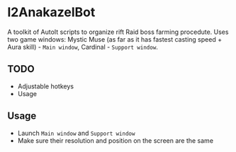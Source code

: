 # l2AnakazelBot
A toolkit of AutoIt scripts to organize rift Raid boss farming procedute. Uses two game windows: Mystic Muse (as far as it has fastest casting speed + Aura skill) - `Main window`, Cardinal - `Support window`.

## TODO
+ Adjustable hotkeys
+ Usage

## Usage
+ Launch `Main window` and `Support window`
+ Make sure their resolution and position on the screen are the same